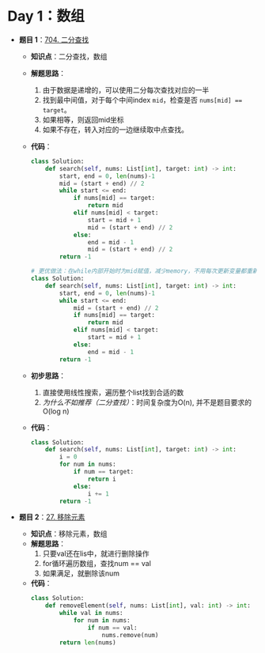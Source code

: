 # Day 1：数组

- **题目 1**：[704. 二分查找](https://leetcode.com/problems/binary-search/)
  - **知识点**：二分查找，数组
  - **解题思路**：
    1.  由于数据是递增的，可以使用二分每次查找对应的一半
    2.  找到最中间值，对于每个中间index `mid`，检查是否 `nums[mid] == target`。
    3.  如果相等，则返回mid坐标
    4.  如果不存在，转入对应的一边继续取中点查找。
  - **代码**：
    ```python
    class Solution:
        def search(self, nums: List[int], target: int) -> int:
            start, end = 0, len(nums)-1
            mid = (start + end) // 2
            while start <= end:
                if nums[mid] == target:
                    return mid
                elif nums[mid] < target:
                    start = mid + 1
                    mid = (start + end) // 2
                else:
                    end = mid - 1
                    mid = (start + end) // 2
            return -1

    # 更优做法：在while内部开始时为mid赋值，减少memory，不用每次更新变量都重新为mid赋值
    class Solution:
        def search(self, nums: List[int], target: int) -> int:
            start, end = 0, len(nums)-1
            while start <= end:
                mid = (start + end) // 2
                if nums[mid] == target:
                    return mid
                elif nums[mid] < target:
                    start = mid + 1
                else:
                    end = mid - 1
            return -1
    ```
    
  - **初步思路**：
    1.  直接使用线性搜索，遍历整个list找到合适的数
    2.  *为什么不如推荐（二分查找）*：时间复杂度为O(n), 并不是题目要求的O(log n)
  - **代码**：
    ```python
    class Solution:
        def search(self, nums: List[int], target: int) -> int:
            i = 0
            for num in nums:
                if num == target:
                    return i
                else:
                    i += 1
            return -1
    ```
   
      

- **题目 2**：[27. 移除元素](https://leetcode.com/problems/remove-element/)
  - **知识点**：移除元素，数组
  - **解题思路**：
    1.  只要val还在lis中，就进行删除操作
    2.  for循环遍历数组，查找num == val
    3.  如果满足，就删除该num
  - **代码**：
    ```python
    class Solution:
        def removeElement(self, nums: List[int], val: int) -> int:
            while val in nums:
                for num in nums:
                    if num == val:
                        nums.remove(num)
            return len(nums)
    ```


    
